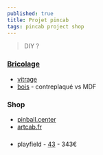 ```yaml
---
published: true
title: Projet pincab
tags: pincab project shop
---
```

> DIY ?

### [Bricolage](https://www.pincabpassion.net/f85p240-bricolage)
- [vitrage](https://www.pincabpassion.net/t3768-les-differents-vitrages)
- [bois](https://www.pincabpassion.net/t11172-resolu-quel-bois-pour-mon-pincab) - contreplaqué vs MDF

### Shop
- [pinball.center](https://www.pinball.center/en/)
- [artcab.fr](https://www.artcab.fr/)

### 
- playfield - [43](https://www.amazon.fr/LG-43UQ75-Smart-2022-Gris/dp/B09XXWDS3H/ref=sr_1_1?__mk_fr_FR=%C3%85M%C3%85%C5%BD%C3%95%C3%91&crid=1IFDZ6NHFYGMJ&keywords=ecran+43+pouces+4k+LG&qid=1695069390&refinements=p_n_feature_fourteen_browse-bin%3A28239810031%2Cp_89%3ALG&rnid=1680780031&s=home-theater&sprefix=ecran+43+pouces+4k+lg%2Caps%2C81&sr=1-1) - 343€